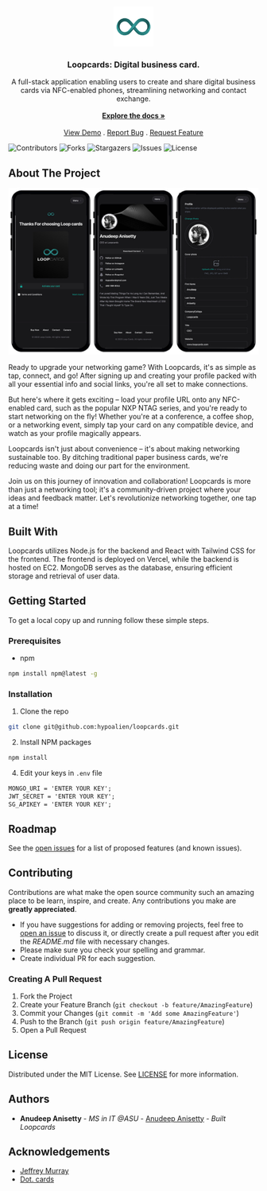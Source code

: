 <br/>
<p align="center">
  <a href="https://github.com/hypoalien/loopcards">
    <img src="client/public/android-chrome-512x512.png" alt="Logo" width="80" height="80">
  </a>

  <h3 align="center">Loopcards: Digital business card.</h3>

  <p align="center">
    A full-stack application enabling users to create and share digital business cards via NFC-enabled phones, streamlining networking and contact exchange.
    <br/>
    <br/>
    <a href="https://github.com/hypoalien/loopcards"><strong>Explore the docs »</strong></a>
    <br/>
    <br/>
    <a href="https://github.com/hypoalien/loopcards">View Demo</a>
    .
    <a href="https://github.com/hypoalien/loopcards/issues">Report Bug</a>
    .
    <a href="https://github.com/hypoalien/loopcards/issues">Request Feature</a>
  </p>
</p>

![Contributors](https://img.shields.io/github/contributors/hypoalien/loopcards?color=dark-green) ![Forks](https://img.shields.io/github/forks/hypoalien/loopcards?style=social) ![Stargazers](https://img.shields.io/github/stars/hypoalien/loopcards?style=social) ![Issues](https://img.shields.io/github/issues/hypoalien/loopcards) ![License](https://img.shields.io/github/license/hypoalien/loopcards) 

## About The Project

![Screen Shot](client/public/loopcards-demo.jpeg)

Ready to upgrade your networking game? With Loopcards, it's as simple as tap, connect, and go! After signing up and creating your profile packed with all your essential info and social links, you're all set to make connections.

But here's where it gets exciting – load your profile URL onto any NFC-enabled card, such as the popular NXP NTAG series, and you're ready to start networking on the fly! Whether you're at a conference, a coffee shop, or a networking event, simply tap your card on any compatible device, and watch as your profile magically appears.

Loopcards isn't just about convenience – it's about making networking sustainable too. By ditching traditional paper business cards, we're reducing waste and doing our part for the environment.

Join us on this journey of innovation and collaboration! Loopcards is more than just a networking tool; it's a community-driven project where your ideas and feedback matter. Let's revolutionize networking together, one tap at a time!

## Built With

Loopcards utilizes Node.js for the backend and React with Tailwind CSS for the frontend. The frontend is deployed on Vercel, while the backend is hosted on EC2. MongoDB serves as the database, ensuring efficient storage and retrieval of user data.

## Getting Started

To get a local copy up and running follow these simple steps.

### Prerequisites

* npm

```sh
npm install npm@latest -g
```

### Installation

1. Clone the repo

```sh
git clone git@github.com:hypoalien/loopcards.git
```

2. Install NPM packages

```sh
npm install
```

4. Edit your keys in `.env` file

```JS
MONGO_URI = 'ENTER YOUR KEY';
JWT_SECRET = 'ENTER YOUR KEY';
SG_APIKEY = 'ENTER YOUR KEY';

```


## Roadmap

See the [open issues](https://github.com/hypoalien/loopcards/issues) for a list of proposed features (and known issues).

## Contributing

Contributions are what make the open source community such an amazing place to be learn, inspire, and create. Any contributions you make are **greatly appreciated**.
* If you have suggestions for adding or removing projects, feel free to [open an issue](https://github.com/hypoalien/loopcards/issues/new) to discuss it, or directly create a pull request after you edit the *README.md* file with necessary changes.
* Please make sure you check your spelling and grammar.
* Create individual PR for each suggestion.

### Creating A Pull Request

1. Fork the Project
2. Create your Feature Branch (`git checkout -b feature/AmazingFeature`)
3. Commit your Changes (`git commit -m 'Add some AmazingFeature'`)
4. Push to the Branch (`git push origin feature/AmazingFeature`)
5. Open a Pull Request

## License

Distributed under the MIT License. See [LICENSE](https://github.com/hypoalien/loopcards/blob/main/LICENSE.md) for more information.

## Authors

* **Anudeep Anisetty** - *MS in IT @ASU* - [Anudeep Anisetty](https://github.com/hypoalien/) - *Built Loopcards*

## Acknowledgements

* [Jeffrey Murray](https://www.linkedin.com/in/jeffreymurray95#:~:text=Jeffrey%20Murray%20%2D%20dot.)
* [Dot. cards](https://dotcards.net/)
